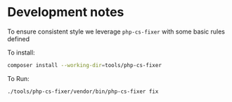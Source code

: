 # Development notes

To ensure consistent style we leverage `php-cs-fixer` with some basic rules defined

To install:
```bash
composer install --working-dir=tools/php-cs-fixer
```

To Run:
```bash 
./tools/php-cs-fixer/vendor/bin/php-cs-fixer fix
```
